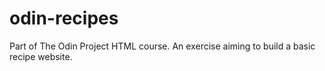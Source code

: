 # odin-recipes
Part of The Odin Project HTML course. An exercise aiming to build a basic recipe website.
